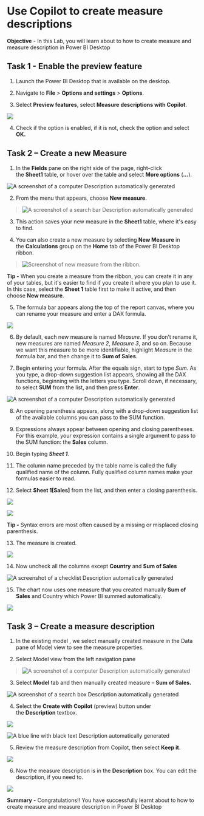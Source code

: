# Use Copilot to create measure descriptions

**Objective** - In this Lab, you will learn about to how to create measure and measure description in Power BI Desktop

## Task 1 - Enable the preview feature

1.  Launch the Power BI Desktop that is available on the desktop.

2.  Navigate to **File** \> **Options and settings** \> **Options**.

3.  Select **Preview features**, select **Measure descriptions with
    Copilot**.

![](./media/media9/image1.png)

4.  Check if the option is enabled, if it is not, check the option and
    select **OK.**

## Task 2 – Create a new Measure

1.  In the **Fields** pane on the right side of the page, right-click
    the **Sheet1** table, or hover over the table and select **More
    options** (**...**).

![A screenshot of a computer Description automatically
generated](./media/media9/image2.png)

2.  From the menu that appears, choose **New measure**.

> ![A screenshot of a search bar Description automatically
> generated](./media/media9/image3.png)

3.  This action saves your new measure in the **Sheet1** table, where
    it's easy to find.

4.  You can also create a new measure by selecting **New Measure** in
    the **Calculations** group on the **Home** tab of the Power BI
    Desktop ribbon.

> ![Screenshot of new measure from the ribbon.](./media/media9/image4.png)

**Tip -** When you create a measure from the ribbon, you can create it
in any of your tables, but it's easier to find if you create it where
you plan to use it. In this case, select the **Sheet 1** table first to
make it active, and then choose **New measure**.

5.  The formula bar appears along the top of the report canvas, where
    you can rename your measure and enter a DAX formula.

![](./media/media9/image5.png)

6.  By default, each new measure is named *Measure*. If you don’t rename
    it, new measures are named *Measure 2*, *Measure 3*, and so on.
    Because we want this measure to be more identifiable,
    highlight *Measure* in the formula bar, and then change it to **Sum
    of Sales**.

7.  Begin entering your formula. After the equals sign, start to
    type *Sum*. As you type, a drop-down suggestion list appears,
    showing all the DAX functions, beginning with the letters you type.
    Scroll down, if necessary, to select **SUM** from the list, and then
    press **Enter**.

![A screenshot of a computer Description automatically
generated](./media/media9/image6.png)

8.  An opening parenthesis appears, along with a drop-down suggestion
    list of the available columns you can pass to the SUM function.

9.  Expressions always appear between opening and closing parentheses.
    For this example, your expression contains a single argument to pass
    to the SUM function: the **Sales** column.

10. Begin typing ***Sheet 1***.

11. The column name preceded by the table name is called the fully
    qualified name of the column. Fully qualified column names make your
    formulas easier to read.

12. Select **Sheet 1\[Sales\]** from the list, and then enter a closing
    parenthesis.

![](./media/media9/image7.png)

![](./media/media9/image8.png)

**Tip -** Syntax errors are most often caused by a missing or misplaced
closing parenthesis.

13. The measure is created.

![](./media/media9/image9.png)

14. Now uncheck all the columns except **Country** and **Sum of Sales**

![A screenshot of a checklist Description automatically
generated](./media/media9/image10.png)

15. The chart now uses one measure that you created manually **Sum of
    Sales** and Country which Power BI summed automatically.

![](./media/media9/image11.png)

## Task 3 – Create a measure description

1.  In the existing model , we select manually created measure in the
    Data pane of Model view to see the measure properties.

2.  Select Model view from the left navigation pane

> ![A screenshot of a computer Description automatically
> generated](./media/media9/image12.png)

3.  Select **Model** tab and then manually created measure – **Sum of
    Sales.**

![A screenshot of a search box Description automatically
generated](./media/media9/image13.png)

4.  Select the **Create with Copilot** (preview) button under
    the **Description** textbox.

![](./media/media9/image14.png)

![A blue line with black text Description automatically
generated](./media/media9/image15.png)

5.  Review the measure description from Copilot, then select **Keep
    it**.

![](./media/media9/image16.png)

6.  Now the measure description is in the **Description** box. You can
    edit the description, if you need to.

![](./media/media9/image17.png)

**Summary** - Congratulations!! You have successfully learnt about to how to create measure and measure description in Power BI Desktop
